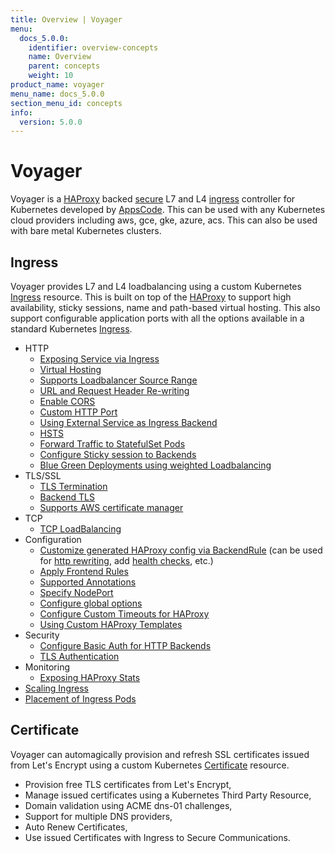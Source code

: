 ```yaml
---
title: Overview | Voyager
menu:
  docs_5.0.0:
    identifier: overview-concepts
    name: Overview
    parent: concepts
    weight: 10
product_name: voyager
menu_name: docs_5.0.0
section_menu_id: concepts
info:
  version: 5.0.0
---
```


# Voyager
Voyager is a [HAProxy](http://www.haproxy.org/) backed [secure](#certificate) L7 and L4 [ingress](#ingress) controller for Kubernetes developed by
[AppsCode](https://appscode.com). This can be used with any Kubernetes cloud providers including aws, gce, gke, azure, acs. This can also be used with bare metal Kubernetes clusters.


## Ingress
Voyager provides L7 and L4 loadbalancing using a custom Kubernetes [Ingress](/docs/5.0.0/guides/ingress) resource. This is built on top of the [HAProxy](http://www.haproxy.org/) to support high availability, sticky sessions, name and path-based virtual hosting.
This also support configurable application ports with all the options available in a standard Kubernetes [Ingress](https://kubernetes.io/docs/concepts/services-networking/ingress/).

- HTTP
  - [Exposing Service via Ingress](/docs/5.0.0/guides/ingress/http/single-service)
  - [Virtual Hosting](/docs/5.0.0/guides/ingress/http/virtual-hosting)
  - [Supports Loadbalancer Source Range](/docs/5.0.0/guides/ingress/http/source-range)
  - [URL and Request Header Re-writing](/docs/5.0.0/guides/ingress/http/rewrite-rules)
  - [Enable CORS](/docs/5.0.0/guides/ingress/http/cors)
  - [Custom HTTP Port](/docs/5.0.0/guides/ingress/http/custom-http-port)
  - [Using External Service as Ingress Backend](/docs/5.0.0/guides/ingress/http/external-svc)
  - [HSTS](/docs/5.0.0/guides/ingress/http/hsts)
  - [Forward Traffic to StatefulSet Pods](/docs/5.0.0/guides/ingress/http/statefulset-pod)
  - [Configure Sticky session to Backends](/docs/5.0.0/guides/ingress/http/sticky-session)
  - [Blue Green Deployments using weighted Loadbalancing](/docs/5.0.0/guides/ingress/http/blue-green-deployment)
- TLS/SSL
  - [TLS Termination](/docs/5.0.0/guides/ingress/tls/overview)
  - [Backend TLS](/docs/5.0.0/guides/ingress/tls/backend-tls)
  - [Supports AWS certificate manager](/docs/5.0.0/guides/ingress/tls/aws-cert-manager)
- TCP
  - [TCP LoadBalancing](/docs/5.0.0/guides/ingress/tcp/overview)
- Configuration
  - [Customize generated HAProxy config via BackendRule](/docs/5.0.0/guides/ingress/configuration/backend-rule) (can be used for [http rewriting](https://www.haproxy.com/doc/aloha/7.0/haproxy/http_rewriting.html), add [health checks](https://www.haproxy.com/doc/aloha/7.0/haproxy/healthchecks.html), etc.)
  - [Apply Frontend Rules](/docs/5.0.0/guides/ingress/configuration/frontend-rule)
  - [Supported Annotations](/docs/5.0.0/guides/ingress/configuration/annotations)
  - [Specify NodePort](/docs/5.0.0/guides/ingress/configuration/node-port)
  - [Configure global options](/docs/5.0.0/guides/ingress/configuration/default-options)
  - [Configure Custom Timeouts for HAProxy](/docs/5.0.0/guides/ingress/configuration/default-timeouts)
  - [Using Custom HAProxy Templates](/docs/5.0.0/guides/ingress/configuration/custom-templates)
- Security
  - [Configure Basic Auth for HTTP Backends](/docs/5.0.0/guides/ingress/security/basic-auth)
  - [TLS Authentication](/docs/5.0.0/guides/ingress/security/tls-auth)
- Monitoring
  - [Exposing HAProxy Stats](/docs/5.0.0/guides/ingress/monitoring/stats)
- [Scaling Ingress](/docs/5.0.0/guides/ingress/scaling)
- [Placement of Ingress Pods](/docs/5.0.0/guides/ingress/pod-placement)


## Certificate

Voyager can automagically provision and refresh SSL certificates issued from Let's Encrypt using a custom Kubernetes [Certificate](/docs/5.0.0/guides/certificate) resource.

- Provision free TLS certificates from Let's Encrypt,
- Manage issued certificates using a Kubernetes Third Party Resource,
- Domain validation using ACME dns-01 challenges,
- Support for multiple DNS providers,
- Auto Renew Certificates,
- Use issued Certificates with Ingress to Secure Communications.
